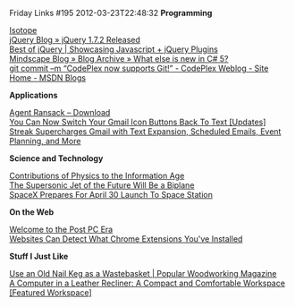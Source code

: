 Friday Links #195
2012-03-23T22:48:32
**Programming**

[Isotope](http://isotope.metafizzy.co/)   
[jQuery Blog » jQuery 1.7.2 Released](http://blog.jquery.com/2012/03/21/jquery-1-7-2-released/)   
[Best of jQuery | Showcasing Javascript + jQuery Plugins](http://bestofjquery.com/)   
[Mindscape Blog » Blog Archive » What else is new in C# 5?](http://www.mindscapehq.com/blog/index.php/2012/03/18/what-else-is-new-in-c-5/)   
[git commit –m “CodePlex now supports Git!” - CodePlex Weblog - Site Home - MSDN Blogs](https://blogs.msdn.com/b/codeplex/archive/2012/03/21/git-commit-m-codeplex-now-supports-git.aspx?Redirected=true)

**Applications**

[Agent Ransack – Download](http://www.mythicsoft.com/page.aspx?page=download&type=agentransack)   
[You Can Now Switch Your Gmail Icon Buttons Back To Text [Updates]](http://www.makeuseof.com/tag/switch-gmail-icon-buttons-text-update/)   
[Streak Supercharges Gmail with Text Expansion, Scheduled Emails, Event Planning, and More](http://lifehacker.com/5895475/streak-supercharges-gmail-with-text-expansion-scheduled-emails-event-planning-and-more)

**Science and Technology**

[Contributions of Physics to the Information Age](http://www.physics.ucla.edu/~ianb/history/)   
[The Supersonic Jet of the Future Will Be a Biplane](http://www.popsci.com/technology/article/2012-03/future-supersonic-jets-will-be-biplanes-cut-noise-and-drag)   
[SpaceX Prepares For April 30 Launch To Space Station](http://www.wired.com/autopia/2012/03/spacex-prepares-for-april-30-launch-to-space-station/)

**On the Web**

[Welcome to the Post PC Era](http://www.codinghorror.com/blog/2012/03/welcome-to-the-post-pc-era.html)   
[Websites Can Detect What Chrome Extensions You've Installed](http://yro.slashdot.org/story/12/03/17/0142219/websites-can-detect-what-chrome-extensions-youve-installed)

**Stuff I Just Like**

[Use an Old Nail Keg as a Wastebasket | Popular Woodworking Magazine](http://www.popularwoodworking.com/woodworking-blogs/chris-schwarz-blog/the-best-shop-wastebasket?et_mid=544659&rid=3356476)   
[A Computer in a Leather Recliner: A Compact and Comfortable Workspace [Featured Workspace]](http://lifehacker.com/5894611/a-computer-in-a-leather-recliner-a-compact-and-comfortable-workspace)
